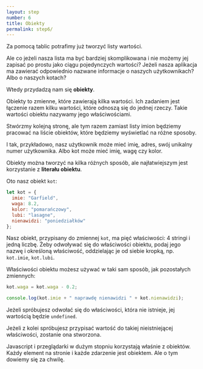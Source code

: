 ```yaml
---
layout: step
number: 6
title: Obiekty
permalink: step6/
---
```


Za pomocą tablic potrafimy już tworzyć listy wartości.

Ale co jeżeli nasza lista ma być bardziej skomplikowana i nie możemy jej zapisać po prostu jako ciągu pojedynczych wartości? Jeżeli nasza aplikacja ma zawierać odpowiednio nazwane informacje o naszych użytkownikach? Albo o naszych kotach?

Wtedy przydadzą nam się **obiekty**.

Obiekty to zmienne, które zawierają kilka wartości. Ich zadaniem jest łączenie razem kilku wartości, które odnoszą się do jednej rzeczy. Takie wartości obiektu nazywamy jego właściwościami.

Stwórzmy kolejną stronę, ale tym razem zamiast listy imion będziemy pracować na liście obiektów, które będziemy wyświetlać na różne sposoby.

I tak, przykładowo, nasz użytkownik może mieć imię, adres, swój unikalny numer użytkownika. Albo kot może mieć imię, wagę czy kolor.

Obiekty można tworzyć na kilka różnych sposób, ale najłatwiejszym jest korzystanie z **literału obiektu**.

Oto nasz obiekt `kot`:

```javascript
let kot = {
  imie: "Garfield",
  waga: 8.2,
  kolor: "pomarańczowy",
  lubi: "lasagne",
  nienawidzi: "poniedziałków"
};
```

Nasz obiekt, przypisany do zmiennej `kot`, ma pięć właściwości: 4 stringi i jedną liczbę.
Żeby odwoływać się do właściwości obiektu, podaj jego nazwę i określoną właściwość, oddzielając je od siebie kropką, np. `kot.imie`, `kot.lubi`.

Właściwości obiektu możesz używać w taki sam sposób, jak pozostałych zmiennych:

```javascript
kot.waga = kot.waga - 0.2;

console.log(kot.imie + " naprawdę nienawidzi " + kot.nienawidzi);
```

Jeżeli spróbujesz odwołać się do właściwości, która nie istnieje, jej wartością będzie `undefined`.

Jeżeli z kolei spróbujesz przypisać wartość do takiej nieistniejącej właściwości, zostanie ona stworzona.

Javascript i przeglądarki w dużym stopniu korzystają właśnie z obiektów. Każdy element na stronie i każde zdarzenie jest obiektem. Ale o tym dowiemy się za chwilę.

